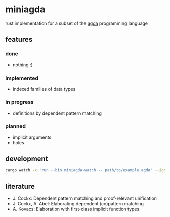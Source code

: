 # miniagda
rust implementation for a subset of the [agda](https://github.com/agda/agda) programming language

## features

### done
- nothing :)

### implemented
- indexed families of data types

### in progress
- definitions by dependent pattern matching

### planned
- implicit arguments 
- holes

## development

```bash
cargo watch -x 'run --bin miniagda-watch -- path/to/example.agda' --ignore examples
```

## literature

- J. Cockx: Dependent pattern matching and proof-relevant unification
- J. Cockx, A. Abel: Elaborating dependent (co)pattern matching
- A. Kovacs: Elaboration with first-class implicit function types
